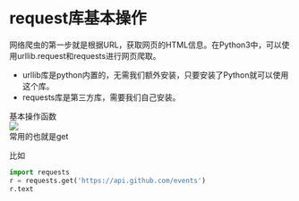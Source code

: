 # request库基本操作

网络爬虫的第一步就是根据URL，获取网页的HTML信息。在Python3中，可以使用urllib.request和requests进行网页爬取。

+ urllib库是python内置的，无需我们额外安装，只要安装了Python就可以使用这个库。
+ requests库是第三方库，需要我们自己安装。

基本操作函数  
![](https://atts.w3cschool.cn/attachments/image/20180517/1526540611518773.jpg)  
常用的也就是get

比如
```python
import requests
r = requests.get('https://api.github.com/events')
r.text
```








